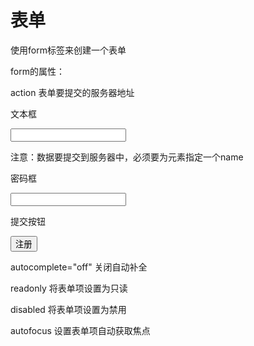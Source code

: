 # 表单

使用form标签来创建一个表单



form的属性：

action 表单要提交的服务器地址



文本框

<input type="text" name="username">

注意：数据要提交到服务器中，必须要为元素指定一个name



密码框

<input type="password" name="password">



提交按钮

<input type="submit" value="注册">





autocomplete="off"  关闭自动补全

readonly 将表单项设置为只读

disabled 将表单项设置为禁用

autofocus 设置表单项自动获取焦点



